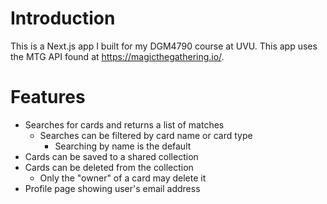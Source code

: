# Introduction
This is a Next.js app I built for my DGM4790 course at UVU. This app uses the MTG API found at https://magicthegathering.io/. 

# Features
- Searches for cards and returns a list of matches
  - Searches can be filtered by card name or card type
    - Searching by name is the default
- Cards can be saved to a shared collection
- Cards can be deleted from the collection
  - Only the "owner" of a card may delete it
- Profile page showing user's email address